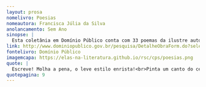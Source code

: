 ```yaml
---
layout: prosa
nomelivro: Poesias
nomeautora: Francisca Júlia da Silva
anolancamento: Sem Ano
sinopse: |
  Esta coletânia em Domínio Público conta com 33 poemas da ilustre autora Parnasianista, Francisca Júlia da Silva.
link: http://www.dominiopublico.gov.br/pesquisa/DetalheObraForm.do?select_action=&co_obra=103364
fontelivro: Domínio Público
imagemcapa: https://elas-na-literatura.github.io/rsc/cps/poesias.png
quote: |
  Escreve! Molha a pena, o leve estilo enrista!<br>Pinta um canto do céu, uma nuvem de gaze<br>Solta, brilhante ao sol; e que a alma se te vaze<br>Na cópia dessa luz que nos deslumbra a vista.
quotepagina: 9
---
```


